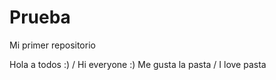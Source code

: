 # Prueba

Mi primer repositorio

Hola a todos :)  / Hi everyone  :)
Me gusta la pasta / I love pasta
